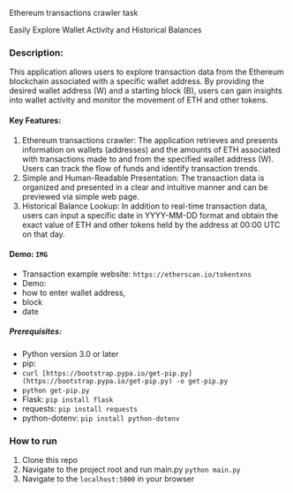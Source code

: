 Ethereum transactions crawler task

Easily Explore Wallet Activity and Historical Balances

### Description:

This application allows users to explore transaction data from the Ethereum blockchain associated with a specific wallet address. By providing the desired wallet address (W) and a starting block (B), users can gain insights into wallet activity and monitor the movement of ETH and other tokens.

   
#### Key Features:

1. Ethereum transactions crawler: The application retrieves and presents information on wallets (addresses) and the amounts of ETH associated with transactions made to and from the specified wallet address (W). Users can track the flow of funds and identify transaction trends.
2.  Simple and Human-Readable Presentation: The transaction data is organized and presented in a clear and intuitive manner and can be previewed via simple web page.  
3. Historical Balance Lookup: In addition to real-time transaction data, users can input a specific date in YYYY-MM-DD format and obtain the exact value of ETH and other tokens held by the address at 00:00 UTC on that day.  



#### Demo: `IMG`

- Transaction example website: `https://etherscan.io/tokentxns`
- Demo:
- how to enter wallet address,
- block
- date

##### **Prerequisites**:  
- Python version 3.0 or later
- pip:
- `curl [https://bootstrap.pypa.io/get-pip.py](https://bootstrap.pypa.io/get-pip.py) -o get-pip.py`
- `python get-pip.py`
- Flask: `pip install flask`
- requests: `pip install requests`
- python-dotenv: `pip install python-dotenv`

### How to run

1.  Clone this repo
2.  Navigate to the project root and run main.py `python main.py`
3.  Navigate to the `localhost:5000` in your browser

